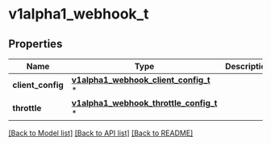 # v1alpha1_webhook_t

## Properties
Name | Type | Description | Notes
------------ | ------------- | ------------- | -------------
**client_config** | [**v1alpha1_webhook_client_config_t**](v1alpha1_webhook_client_config.md) \* |  | 
**throttle** | [**v1alpha1_webhook_throttle_config_t**](v1alpha1_webhook_throttle_config.md) \* |  | [optional] 

[[Back to Model list]](../README.md#documentation-for-models) [[Back to API list]](../README.md#documentation-for-api-endpoints) [[Back to README]](../README.md)


